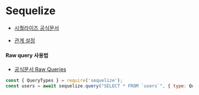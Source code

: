 # Sequelize

* [시퀄라이즈 공식문서](https://sequelize.org/master/)

* [관계 설정](https://velog.io/@josworks27/Sequelize-Association)

#### Raw query 사용법
* [공식문서 Raw Queries](https://sequelize.org/master/manual/raw-queries.html)
```javascript
const { QueryTypes } = require('sequelize');
const users = await sequelize.query("SELECT * FROM `users`", { type: QueryTypes.SELECT });
```

